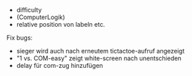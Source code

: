 - difficulty
- (ComputerLogik)
- relative position von labeln etc.

Fix bugs:
- sieger wird auch nach erneutem tictactoe-aufruf angezeigt
- "1 vs. COM-easy" zeigt white-screen nach unentschieden
- delay für com-zug hinzufügen
